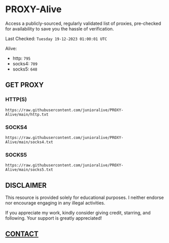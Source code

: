 # PROXY-Alive

Access a publicly-sourced, regularly validated list of proxies, pre-checked for availability to save you the hassle of verification.

Last Checked: `Tuesday 19-12-2023 01:00:01 UTC`

Alive:
- http: `795`
- socks4: `709`
- socks5: `648`

## GET PROXY

### HTTP(S)

```https://raw.githubusercontent.com/junioralive/PROXY-Alive/main/http.txt```

### SOCKS4

```https://raw.githubusercontent.com/junioralive/PROXY-Alive/main/socks4.txt```

### SOCKS5

```https://raw.githubusercontent.com/junioralive/PROXY-Alive/main/socks5.txt```

## DISCLAIMER

This resource is provided solely for educational purposes. I neither endorse nor encourage engaging in any illegal activities.

If you appreciate my work, kindly consider giving credit, starring, and following. Your support is greatly appreciated! 

## [CONTACT](https://t.me/TheJuniorAlive)
